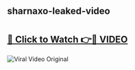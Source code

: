 ## sharnaxo-leaked-video 

# <h2><a href="http://freeplayer.one?title=sharnaxo-leaked-video&ref=21J">🔗 Click to Watch 👉🔴 VIDEO</a></h2>

<a href="http://freeplayer.one?title=sharnaxo-leaked-video&ref=21J" rel="nofollow" data-target="animated-image.originalLink"><img src="https://i.ibb.co.com/xMMVF88/686577567.gif" alt="Viral Video Original" style="max-width: 100%; display: inline-block;" data-target="animated-image.originalImage"></a>

